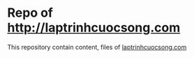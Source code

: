 # Repo of http://laptrinhcuocsong.com

This repository contain content, files of [laptrinhcuocsong.com](laptrinhcuocsong.com)
